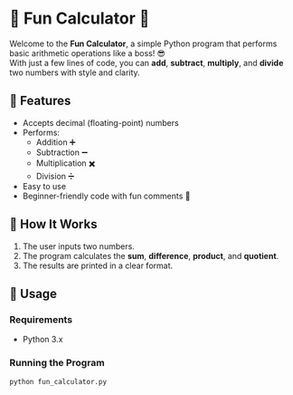 # 🎉 Fun Calculator 🎉

Welcome to the **Fun Calculator**, a simple Python program that performs basic arithmetic operations like a boss! 😎  
With just a few lines of code, you can **add**, **subtract**, **multiply**, and **divide** two numbers with style and clarity.

## 🚀 Features

- Accepts decimal (floating-point) numbers
- Performs:
  - Addition ➕
  - Subtraction ➖
  - Multiplication ✖️
  - Division ➗
- Easy to use
- Beginner-friendly code with fun comments 🎈

## 🧠 How It Works

1. The user inputs two numbers.
2. The program calculates the **sum**, **difference**, **product**, and **quotient**.
3. The results are printed in a clear format.

## 📝 Usage

### Requirements

- Python 3.x

### Running the Program

```bash
python fun_calculator.py

